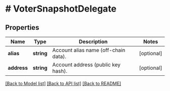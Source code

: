 # # VoterSnapshotDelegate

## Properties

Name | Type | Description | Notes
------------ | ------------- | ------------- | -------------
**alias** | **string** | Account alias name (off-chain data). | [optional]
**address** | **string** | Account address (public key hash). | [optional]

[[Back to Model list]](../../README.md#models) [[Back to API list]](../../README.md#endpoints) [[Back to README]](../../README.md)
